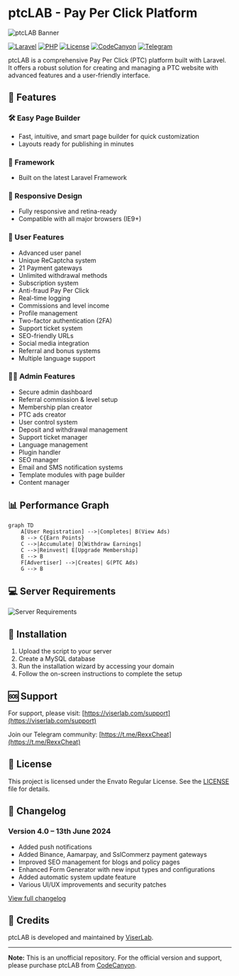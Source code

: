 # ptcLAB - Pay Per Click Platform

![ptcLAB Banner](https://codecanyon.net/item/ptclab-pay-per-click-platform/full_screen_preview/28811404)

[![Laravel](https://img.shields.io/badge/Laravel-11-FF2D20?style=for-the-badge&logo=laravel)](https://laravel.com)
[![PHP](https://img.shields.io/badge/PHP-8.3-777BB4?style=for-the-badge&logo=php)](https://php.net)
[![License](https://img.shields.io/badge/License-Envato-7CB342?style=for-the-badge)](LICENSE)
[![CodeCanyon](https://img.shields.io/badge/CodeCanyon-ptcLAB-55C4DD?style=for-the-badge)](https://codecanyon.net/item/ptclab-pay-per-click-platform/28811404)
[![Telegram](https://img.shields.io/badge/Telegram-Join_Us-2CA5E0?style=for-the-badge&logo=telegram)](https://t.me/RexxCheat)

ptcLAB is a comprehensive Pay Per Click (PTC) platform built with Laravel. It offers a robust solution for creating and managing a PTC website with advanced features and a user-friendly interface.

## 🚀 Features

### 🛠️ Easy Page Builder
- Fast, intuitive, and smart page builder for quick customization
- Layouts ready for publishing in minutes

### 🔧 Framework
- Built on the latest Laravel Framework

### 📱 Responsive Design
- Fully responsive and retina-ready
- Compatible with all major browsers (IE9+)

### 👥 User Features
- Advanced user panel
- Unique ReCaptcha system
- 21 Payment gateways
- Unlimited withdrawal methods
- Subscription system
- Anti-fraud Pay Per Click
- Real-time logging
- Commissions and level income
- Profile management
- Two-factor authentication (2FA)
- Support ticket system
- SEO-friendly URLs
- Social media integration
- Referral and bonus systems
- Multiple language support

### 👨‍💼 Admin Features
- Secure admin dashboard
- Referral commission & level setup
- Membership plan creator
- PTC ads creator
- User control system
- Deposit and withdrawal management
- Support ticket manager
- Language management
- Plugin handler
- SEO manager
- Email and SMS notification systems
- Template modules with page builder
- Content manager

## 📊 Performance Graph

```mermaid
graph TD
    A[User Registration] -->|Completes| B(View Ads)
    B --> C{Earn Points}
    C -->|Accumulate| D[Withdraw Earnings]
    C -->|Reinvest| E[Upgrade Membership]
    E --> B
    F[Advertiser] -->|Creates| G(PTC Ads)
    G --> B
```

## 💻 Server Requirements

![Server Requirements](https://camo.envatousercontent.com/73dda235ea2c6f3506e36cc1b51748a96dad4ac4/68747470733a2f2f7363726970742e76697365726c61622e636f6d2f617070732f63646e2f7365727665725f38332e706e67)

## 🚀 Installation

1. Upload the script to your server
2. Create a MySQL database
3. Run the installation wizard by accessing your domain
4. Follow the on-screen instructions to complete the setup

## 🆘 Support

For support, please visit: [https://viserlab.com/support](https://viserlab.com/support)

Join our Telegram community: [https://t.me/RexxCheat](https://t.me/RexxCheat)

## 📄 License

This project is licensed under the Envato Regular License. See the [LICENSE](LICENSE) file for details.

## 📝 Changelog

### Version 4.0 – 13th June 2024
- Added push notifications
- Added Binance, Aamarpay, and SslCommerz payment gateways
- Improved SEO management for blogs and policy pages
- Enhanced Form Generator with new input types and configurations
- Added automatic system update feature
- Various UI/UX improvements and security patches

[View full changelog](CHANGELOG.md)

## 🙏 Credits

ptcLAB is developed and maintained by [ViserLab](https://codecanyon.net/user/viserlab).

---

**Note:** This is an unofficial repository. For the official version and support, please purchase ptcLAB from [CodeCanyon](https://codecanyon.net/item/ptclab-pay-per-click-platform/28811404).
